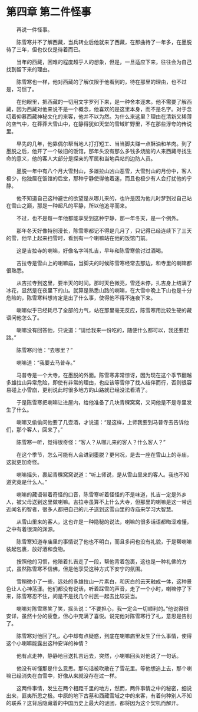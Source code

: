 # 第四章 第二件怪事


　　再说一件怪事。

　　陈雪寒并不了解西藏，当兵转业后他就来了西藏，在那曲待了一年多，在墨脱待了三年，但也仅仅是待着而已。

　　当年的西藏，困难的程度超乎人的想象，但是，一旦适应下来，往往会为自己找到留下来的理由。

　　陈雪寒也一样，他对西藏的了解仅限于他看到的，待在那里的理由，也不过是，习惯了。

　　在他眼里，把西藏的一切用文字罗列下来，是一种舍本逐末。他不需要了解西藏，因为西藏对他来说不是一个概念，他喜欢的是这里本身，而不是名字。对于念叨着仰慕西藏神秘文化的来客，他并不以为然。为什么来这里？理由在清新又稀薄的空气中，在莽莽大雪山中，在静得犹如天堂的雪域旷野里，不在那些浮夸的传说里。

　　早先的几年，他靠偶尔帮当地人打打短工、当当脚夫赚一点酥油和羊肉。到了墨脱之后，他开了一个破旧的饭馆，那年头没有那么多钱多烧脑的人来西藏寻找生命的意义，他的客人大部分是探亲的军属和当地兵站的边防人员。

　　墨脱一年中有八个月大雪封山，多雄拉山凶山恶雪，大雪封山的月份中，客人极少，他独居在饭馆的后堂，那种宁静使得他着迷，而且也极少有人会打扰他的宁静。

　　他不知道自己这种避世的欲望是从哪儿来的，也许是因为他儿时梦到过自己站在雪山之巅，那是一种超凡的平静，所以他追寻而来。

　　不过，也不是每一年他都能享受到这种宁静，那一年冬天，是一个例外。

　　那年冬天好像特别漫长，陈雪寒都记不得是几月了，只记得已经连续下了三天的雪，他早上起来扫雪时，看到有一个喇嘛站在他的饭馆门前。

　　这是吉拉寺的喇嘛，好像名字叫扎吉，早年和陈雪寒偷讨过酒喝。

　　吉拉寺是雪山上的喇嘛庙，当脚夫的时候陈雪寒经常去那边，和寺里的喇嘛都很熟悉。

　　从吉拉寺到这里，要半天的时间。那时天色微亮，雪还未停，扎吉身上结满了冰花，显然是在夜里下的山。就算是熟悉山路的喇嘛，在大雪中晚上下山也是十分危险的，陈雪寒料想肯定是出了什么事，使得他不得不连夜下来。

　　喇嘛似乎已经耗尽了全部的力气，站在那里毫无反应，陈雪寒用比较生硬的藏语问他怎么了。

　　喇嘛没有回答他，只说道：“请给我来一份吃的，随便什么都可以，我还要赶路。”

　　陈雪寒问他：“去哪里？”

　　喇嘛道：“我要去马普寺。”

　　马普寺是一个大寺，在墨脱的外面。陈雪寒非常惊讶，因为现在这个季节翻越多雄拉山异常危险，即使有非常的理由，也应该等雪停了找人结伴而行，否则很容易碰上小雪崩，更别说此时很多地方的山路就已经没法看清了。

　　于是陈雪寒把喇嘛让进屋内，给他准备了几块青稞窝窝，又问他是不是寺里发生了什么。

　　喇嘛又偷偷问他要了几壶酒，才说道：“是这样，上师我要到马普寺去告诉他们，那个客人，回来了。”

　　陈雪寒一听，觉得很奇怪：“客人？从哪儿来的客人？什么客人？”

　　在这个季节，怎么可能有人会进到墨脱？更何况，是去一座在雪山上的寺庙，这就更加奇怪。

　　喇嘛摇头，裹起青稞窝窝说道：“听上师说，是从雪山里来的客人。我也不知道究竟是什么人。”

　　喇嘛的藏语带着奇怪的口音，陈雪寒听着怪怪的不是味道，扎吉一定是外乡人，被父母送到这里做喇嘛。吉拉寺虽算不上什么大寺，但那里的喇嘛是这一带远近闻名的智者，很多人都把自己的儿子送到这雪山里的寺庙来学习大智慧。

　　从雪山里来的客人，这也许是一种隐秘的说法，喇嘛的很多话语都晦涩难懂，之中有着很深的渊源。

　　陈雪寒知道寺庙里的事情说了他也不明白，而且多问也没有礼貌，于是帮喇嘛装起包裹，放好酒和食物。

　　按照他的习惯，他陪着扎吉走了一段，帮他背着包裹，这也是一种礼佛的方式，虽然陈雪寒不信佛，但是他享受这种方式下安宁的氛围。

　　雪稍微小了一些，远处的多雄拉山一片素白，和灰白的云天融成一体，这种景色让人心神荡漾。他们都没有说话，听着踩雪的声音，走了一个小时，喇嘛停了下来，陈雪寒忍不住，问是不是找几个村民一起去比较妥当。

　　喇嘛对陈雪寒笑了笑，摇头说：“不要担心，我一定会一切顺利的。”他说得很安详，虽然十分的疲惫，但心中充满了喜悦。说完他对陈雪寒行了礼，意思是告别了。

　　陈雪寒对他回了礼，心中却有点疑惑，到底在喇嘛庙里发生了什么事情，使得这个小喇嘛能露出这种安详的神情？

　　他有点走神，静静地目送扎吉远去，突然，小喇嘛回头对他说了一句话。

　　他没有听懂那是什么意思。那句话被吹散在了雪花里。等他想追上去，那个喇嘛已经消失在白雪中，好像从来就没存在过一样。

　　这两件事情，发生在两个相距千里的地方，然而，两件事情之中的秘密，细说出来，匪夷所思之极。中原的地下古墓和西藏雪域之中的来客，有着何种别人不知的联系？这背后隐藏着的中国历史上最大的谜团，都将因为这个契机而解开。

